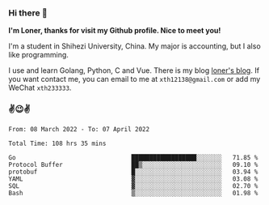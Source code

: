 ### Hi there 👋️

**I'm Loner, thanks for visit my Github profile. Nice to meet you!**

I'm a student in Shihezi University, China. My major is accounting, but I also like programming.

I use and learn Golang, Python, C and Vue. There is my blog [loner's blog](https://www.loner1024.top).  If you want contact me, you can email to me at `xth12138@gmail.com` or add my WeChat `xth233333`.

### ✌️😉✌️

<!--START_SECTION:waka-->

```text
From: 08 March 2022 - To: 07 April 2022

Total Time: 108 hrs 35 mins

Go                                ██████████████████░░░░░░░   71.85 %
Protocol Buffer                   ██▒░░░░░░░░░░░░░░░░░░░░░░   09.10 %
protobuf                          █░░░░░░░░░░░░░░░░░░░░░░░░   03.94 %
YAML                              ▓░░░░░░░░░░░░░░░░░░░░░░░░   03.08 %
SQL                               ▓░░░░░░░░░░░░░░░░░░░░░░░░   02.70 %
Bash                              ▒░░░░░░░░░░░░░░░░░░░░░░░░   01.98 %
```

<!--END_SECTION:waka-->



